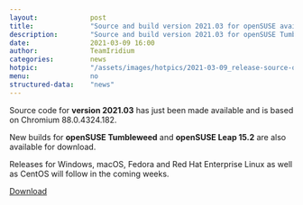 ```yaml
---
layout: 			post
title:  			"Source and build version 2021.03 for openSUSE available"
description: 		"Source and build version 2021.03 for openSUSE Tumbleweed & Leap 15.2 available for download."
date:	 			2021-03-09 16:00
author:				TeamIridium
categories:			news
hotpic:				"/assets/images/hotpics/2021-03-09_release-source-opensuse_2021-03.png"
menu: 				no
structured-data:	"news"
---
```

Source code for **version 2021.03** has just been made available and is based on Chromium 88.0.4324.182.   

New builds for **openSUSE Tumbleweed** and **openSUSE Leap 15.2** are also available for download.

Releases for Windows, macOS, Fedora and Red Hat Enterprise Linux as well as CentOS will follow in the coming weeks.

<a href="/downloads/opensuse" class="button download" title="download Iridium Browser">Download</a>